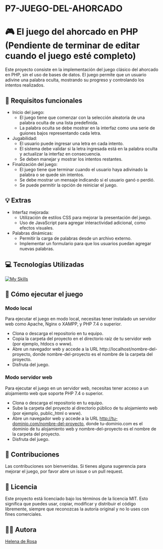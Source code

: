 # P7-JUEGO-DEL-AHORCADO   

# 🎮 El juego del ahorcado en PHP    (Pendiente de terminar de editar cuando el juego esté completo)

Este proyecto consiste en la implementación del juego clásico del ahorcado en PHP, sin el uso de bases de datos. El juego permite que un usuario adivine una palabra oculta, mostrando su progreso y controlando los intentos realizados.

## 📝 Requisitos funcionales

- Inicio del juego:
  - El juego tiene que comenzar con la selección aleatoria de una palabra oculta de una lista predefinida.
  - La palabra oculta se debe mostrar en la interfaz como una serie de guiones bajos representando cada letra.
- Jugabilidad:
  - El usuario puede ingresar una letra en cada intento.
  - El sistema debe validar si la letra ingresada está en la palabra oculta y actualizar la interfaz en consecuencia.
  - Se deben manejar y mostrar los intentos restantes.
- Finalización del juego:
  - El juego tiene que terminar cuando el usuario haya adivinado la palabra o se quede sin intentos.
  - Se debe mostrar un mensaje indicando si el usuario ganó o perdió.
  - Se puede permitir la opción de reiniciar el juego.

## 💡 Extras

- Interfaz mejorada:
  - Utilización de estilos CSS para mejorar la presentación del juego.
  - Uso de JavaScript para agregar interactividad adicional, como efectos visuales.
- Palabras dinámicas:
  - Permitir la carga de palabras desde un archivo externo.
  - Implementar un formulario para que los usuarios puedan agregar nuevas palabras.


## 💻 Tecnologías Utilizadas

[![My Skills](https://skillicons.dev/icons?i=php,html,css,js,github,vscode)](https://skillicons.dev)

## 🚀 Cómo ejecutar el juego

### Modo local

Para ejecutar el juego en modo local, necesitas tener instalado un servidor web como Apache, Nginx o XAMPP, y PHP 7.4 o superior.

- Clona o descarga el repositorio en tu equipo.
- Copia la carpeta del proyecto en el directorio raíz de tu servidor web (por ejemplo, htdocs o www).
- Abre un navegador web y accede a la URL http://localhost/nombre-del-proyecto, donde nombre-del-proyecto es el nombre de la carpeta del proyecto.
- Disfruta del juego.

### Modo servidor web

Para ejecutar el juego en un servidor web, necesitas tener acceso a un alojamiento web que soporte PHP 7.4 o superior.

- Clona o descarga el repositorio en tu equipo.
- Sube la carpeta del proyecto al directorio público de tu alojamiento web (por ejemplo, public_html o www).
- Abre un navegador web y accede a la URL http://tu-dominio.com/nombre-del-proyecto, donde tu-dominio.com es el dominio de tu alojamiento web y nombre-del-proyecto es el nombre de la carpeta del proyecto.
- Disfruta del juego.

## 🤝 Contribuciones

Las contribuciones son bienvenidas. Si tienes alguna sugerencia para mejorar el juego, por favor abre un issue o un pull request.


## 📜 Licencia

Este proyecto está licenciado bajo los términos de la licencia MIT. Esto significa que puedes usar, copiar, modificar y distribuir el código libremente, siempre que reconozcas la autoría original y no lo uses con fines comerciales.

## 👩‍💻 Autora

[Helena de Rosa](https://github.com/HelenaDR84)
